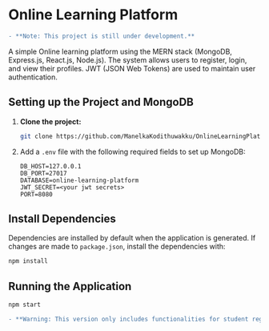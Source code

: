 # Online Learning Platform

```diff
- **Note: This project is still under development.**
```

A simple Online learning platform using the MERN stack (MongoDB, Express.js, React.js, Node.js). The system allows users to register, login, and view their profiles. JWT (JSON Web Tokens) are used to maintain user authentication.

## Setting up the Project and MongoDB

1. **Clone the project:**

   ```bash
   git clone https://github.com/ManelkaKodithuwakku/OnlineLearningPlatformBackend
   ```

2. Add a `.env` file with the following required fields to set up MongoDB:

   ```env
   DB_HOST=127.0.0.1
   DB_PORT=27017
   DATABASE=online-learning-platform
   JWT_SECRET=<your jwt secrets>
   PORT=8080
   ```

## Install Dependencies

Dependencies are installed by default when the application is generated. If changes are made to `package.json`, install the dependencies with:

```bash
npm install
```

## Running the Application

```bash
npm start
```

```diff
- **Warning: This version only includes functionalities for student registration and course enrollment. Other features are still under development.**
```
